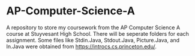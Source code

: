# AP-Computer-Science-A
A repository to store my coursework from the AP Computer Science A course at Stuyvesant High School. There will be seperate folders for each assignment.
Some files like Stdin.Java, Stdout.Java, Picture.Java, and In.Java were obtained from https://introcs.cs.princeton.edu/.
